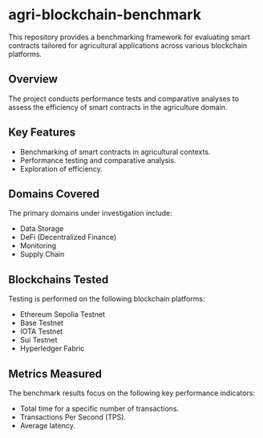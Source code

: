 # agri-blockchain-benchmark

This repository provides a benchmarking framework for evaluating smart contracts tailored for agricultural applications across various blockchain platforms.

## Overview

The project conducts performance tests and comparative analyses to assess the efficiency of smart contracts in the agriculture domain.

## Key Features

*   Benchmarking of smart contracts in agricultural contexts.
*   Performance testing and comparative analysis.
*   Exploration of efficiency.

## Domains Covered

The primary domains under investigation include:

*   Data Storage
*   DeFi (Decentralized Finance)
*   Monitoring
*   Supply Chain

## Blockchains Tested

Testing is performed on the following blockchain platforms:

*   Ethereum Sepolia Testnet
*   Base Testnet
*   IOTA Testnet
*   Sui Testnet
*   Hyperledger Fabric

## Metrics Measured

The benchmark results focus on the following key performance indicators:

*   Total time for a specific number of transactions.
*   Transactions Per Second (TPS).
*   Average latency.